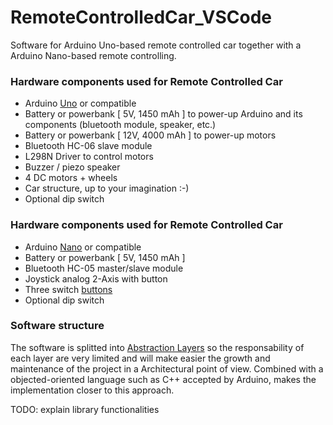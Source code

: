 # RemoteControlledCar_VSCode

Software for Arduino Uno-based remote controlled car together with a Arduino Nano-based remote controlling.

### Hardware components used for Remote Controlled Car

- Arduino [Uno](https://store.arduino.cc/arduino-uno-rev3) or compatible
- Battery or powerbank [ 5V,  1450 mAh ] to power-up Arduino and its components (bluetooth module, speaker, etc.)
- Battery or powerbank [ 12V, 4000 mAh ] to power-up motors
- Bluetooth HC-06 slave module
- L298N Driver to control motors
- Buzzer / piezo speaker
- 4 DC motors + wheels
- Car structure, up to your imagination :-)
- Optional dip switch

### Hardware components used for Remote Controlled Car

- Arduino [Nano](https://store.arduino.cc/arduino-nano) or compatible
- Battery or powerbank [ 5V,  1450 mAh ]
- Bluetooth HC-05 master/slave module
- Joystick analog 2-Axis with button
- Three switch [buttons](https://www.arduino.cc/en/Tutorial/Switch)
- Optional dip switch

### Software structure

The software is splitted into [Abstraction Layers](https://en.wikipedia.org/wiki/Abstraction_layer) so the responsability of each layer are very limited and will make easier the growth and maintenance of the project in a Architectural point of view. Combined with a objected-oriented language such as C++ accepted by Arduino, makes the implementation closer to this approach.

TODO: explain library functionalities